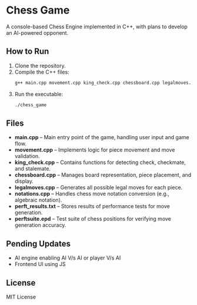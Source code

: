 # Chess Game

A console-based Chess Engine implemented in C++, with plans to develop an AI-powered opponent.

## How to Run

1. Clone the repository.
2. Compile the C++ files:
   ```bash
   g++ main.cpp movement.cpp king_check.cpp chessboard.cpp legalmoves.cpp notations.cpp -o chess_game
   ```
3. Run the executable:
   ```bash
   ./chess_game
   ```

## Files

- **main.cpp** – Main entry point of the game, handling user input and game flow.
- **movement.cpp** – Implements logic for piece movement and move validation.
- **king_check.cpp** – Contains functions for detecting check, checkmate, and stalemate.
- **chessboard.cpp** – Manages board representation, piece placement, and display.
- **legalmoves.cpp** – Generates all possible legal moves for each piece.
- **notations.cpp** – Handles chess move notation conversion (e.g., algebraic notation).
- **perft_results.txt** – Stores results of performance tests for move generation.
- **perftsuite.epd** – Test suite of chess positions for verifying move generation accuracy.


## Pending Updates

- AI engine enabling AI V/s AI or player V/s AI
- Frontend UI using JS

## License
MIT License
